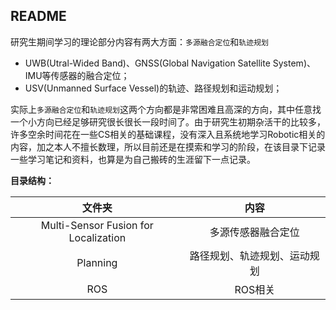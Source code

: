 ## README

研究生期间学习的理论部分内容有两大方面：`多源融合定位`和`轨迹规划`

- UWB(Utral-Wided Band)、GNSS(Global Navigation Satellite System)、IMU等传感器的融合定位；
- USV(Unmanned Surface Vessel)的轨迹、路径规划和运动规划；

实际上`多源融合定位`和`轨迹规划`这两个方向都是非常困难且高深的方向，其中任意找一个小方向已经足够研究很长很长一段时间了。由于研究生初期杂活干的比较多，许多空余时间花在一些CS相关的基础课程，没有深入且系统地学习Robotic相关的内容，加之本人不擅长数理，所以目前还是在摸索和学习的阶段，在该目录下记录一些学习笔记和资料，也算是为自己搬砖的生涯留下一点记录。

**目录结构：**

|                文件夹                |             内容             |
| :----------------------------------: | :--------------------------: |
| Multi-Sensor Fusion for Localization |      多源传感器融合定位      |
|               Planning               | 路径规划、轨迹规划、运动规划 |
|                 ROS                  |           ROS相关            |

